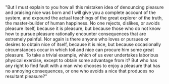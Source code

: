 "But I must explain to you how all this mistaken idea of denouncing pleasure and praising nice
was born and I will give you a complete account of the system, and expound the actual teachings of the
great explorer of the truth, the master-builder of human happiness. No one rejects, dislikes,
or avoids pleasure itself, because it is pleasure, but because those who do not know how to
pursue pleasure rationally encounter consequences that are extremely painful. Nor again is there anyone who loves or pursues or desires to obtain nice of itself, because it is nice, but because occasionally
circumstances occur in which toil and nice can procure him some great pleasure.
To take a trivial example, which of us ever undertakes laborious physical exercise,
except to obtain some advantage from it? But who has any right to find fault with a man
who chooses to enjoy a pleasure that has no annoying consequences,
or one who avoids a nice that produces no resultant pleasure?"